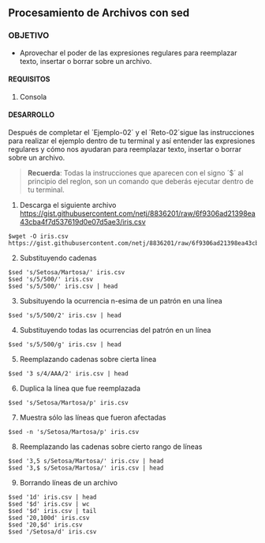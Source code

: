## Procesamiento de Archivos con sed

### OBJETIVO 
 - Aprovechar el poder de las expresiones regulares para reemplazar texto, insertar o borrar sobre un archivo.

#### REQUISITOS 
1. Consola

#### DESARROLLO

Después de completar el ´Ejemplo-02´ y el ´Reto-02´sigue las instrucciones para realizar el ejemplo dentro de tu terminal y así entender las expresiones regulares y cómo nos ayudaran para reemplazar texto, insertar o borrar sobre un archivo.

> **Recuerda**: Todas la instrucciones que aparecen con el signo ´$´ al principio del reglon, son un comando que deberás ejecutar dentro de tu terminal.  

1. Descarga el siguiente archivo https://gist.githubusercontent.com/netj/8836201/raw/6f9306ad21398ea43cba4f7d537619d0e07d5ae3/iris.csv
```
$wget -O iris.csv https://gist.githubusercontent.com/netj/8836201/raw/6f9306ad21398ea43cba4f7d537619d0e07d5ae3/iris.csv
```
2. Substituyendo cadenas
````
$sed 's/Setosa/Martosa/' iris.csv
$sed 's/5/500/' iris.csv
$sed 's/5/500/' iris.csv | head
````
3. Subsituyendo la ocurrencia n-esima de un patrón en una línea
````
$sed 's/5/500/2' iris.csv | head
````
4. Substituyendo todas las ocurrencias del patrón en un línea
```
$sed 's/5/500/g' iris.csv | head
```
5. Reemplazando cadenas sobre cierta línea
```
$sed '3 s/4/AAA/2' iris.csv | head
```
6. Duplica la línea que fue reemplazada
```
$sed 's/Setosa/Martosa/p' iris.csv
```
7. Muestra sólo las líneas que fueron afectadas
```
$sed -n 's/Setosa/Martosa/p' iris.csv
```
8. Reemplazando las cadenas sobre cierto rango de líneas
```
$sed '3,5 s/Setosa/Martosa/' iris.csv | head
$sed '3,$ s/Setosa/Martosa/' iris.csv | head
````
9. Borrando líneas de un archivo
```
$sed '1d' iris.csv | head
$sed '$d' iris.csv | wc
$sed '$d' iris.csv | tail
$sed '20,100d' iris.csv
$sed '20,$d' iris.csv
$sed '/Setosa/d' iris.csv
```
